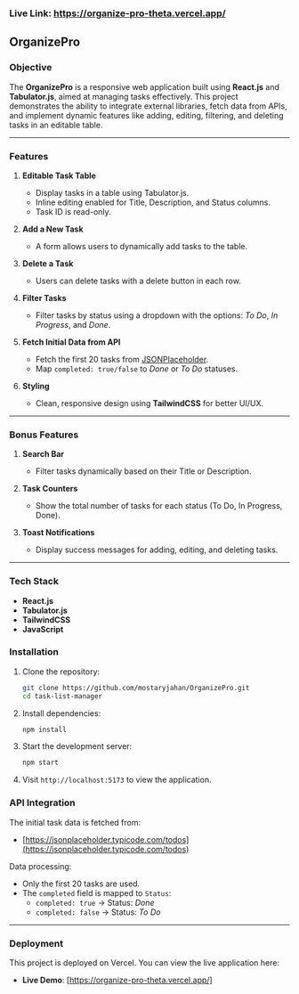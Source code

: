 ### Live Link: https://organize-pro-theta.vercel.app/

## OrganizePro  

### Objective  
The **OrganizePro** is a responsive web application built using **React.js** and **Tabulator.js**, aimed at managing tasks effectively. This project demonstrates the ability to integrate external libraries, fetch data from APIs, and implement dynamic features like adding, editing, filtering, and deleting tasks in an editable table.  

---

### Features  

1. **Editable Task Table**  
   - Display tasks in a table using Tabulator.js.  
   - Inline editing enabled for Title, Description, and Status columns.  
   - Task ID is read-only.  

2. **Add a New Task**  
   - A form allows users to dynamically add tasks to the table.  

3. **Delete a Task**  
   - Users can delete tasks with a delete button in each row.  

4. **Filter Tasks**  
   - Filter tasks by status using a dropdown with the options: *To Do*, *In Progress*, and *Done*.  

5. **Fetch Initial Data from API**  
   - Fetch the first 20 tasks from [JSONPlaceholder](https://jsonplaceholder.typicode.com/todos).  
   - Map `completed: true/false` to *Done* or *To Do* statuses.  

6. **Styling**  
   - Clean, responsive design using **TailwindCSS** for better UI/UX.  

---

### Bonus Features  

1. **Search Bar**  
   - Filter tasks dynamically based on their Title or Description.  

2. **Task Counters**  
   - Show the total number of tasks for each status (To Do, In Progress, Done).  

3. **Toast Notifications**  
   - Display success messages for adding, editing, and deleting tasks.  

---

### Tech Stack  

- **React.js**  
- **Tabulator.js**  
- **TailwindCSS**  
- **JavaScript**  




### Installation  

1. Clone the repository:  
   ```bash
   git clone https://github.com/mostaryjahan/OrganizePro.git
   cd task-list-manager
   ```  

2. Install dependencies:  
   ```bash
   npm install
   ```  

3. Start the development server:  
   ```bash
   npm start
   ```  

4. Visit `http://localhost:5173` to view the application.  



### API Integration  

The initial task data is fetched from:  
- [https://jsonplaceholder.typicode.com/todos](https://jsonplaceholder.typicode.com/todos)  

Data processing:  
- Only the first 20 tasks are used.  
- The `completed` field is mapped to `Status`:  
  - `completed: true` → Status: *Done*  
  - `completed: false` → Status: *To Do*  

---

### Deployment  

This project is deployed on Vercel. You can view the live application here:  
- **Live Demo**: [https://organize-pro-theta.vercel.app/]  










 





